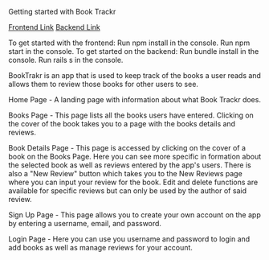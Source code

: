 Getting started with Book Trackr

[Frontend Link](https://github.com/eklenczar/book-tracker-frontend)
[Backend Link](https://github.com/eklenczar/book-tracker-backend)

To get started with the frontend: Run npm install in the console. Run npm start in the console.
To get started on the backend: Run bundle install in the console. Run rails s in the console.

BookTrakr is an app that is used to keep track of the books a user reads and allows them to review those books for other users to see.

Home Page - A landing page with information about what Book Trackr does. 

Books Page - This page lists all the books users have entered. Clicking on the cover of the book takes you to a page with the books details and reviews.

Book Details Page - This page is accessed by clicking on the cover of a book on the Books Page. Here you can see more specific in formation about the selected book as well as reviews entered by the app's users. There is also a "New Review" button which takes you to the New Reviews page where you can input your review for the book. Edit and delete functions are available for specific reviews but can only be used by the author of said review.

Sign Up Page - This page allows you to create your own account on the app by entering a username, email, and password.

Login Page - Here you can use you username and password to login and add books as well as manage reviews for your account.
